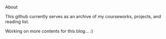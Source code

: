 About

This github currently serves as an archive of my courseworks, projects, and reading list. 

Working on more contents for this blog... :)
